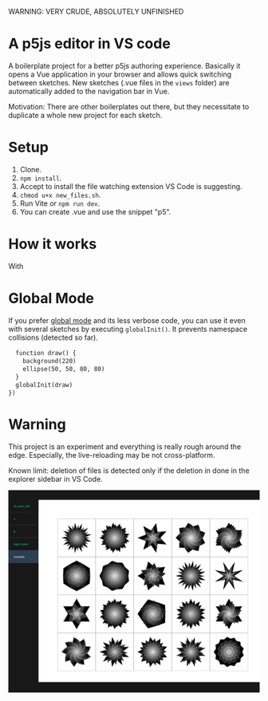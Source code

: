 WARNING: VERY CRUDE, ABSOLUTELY UNFINISHED


# A p5js editor in VS code

A boilerplate project for a better p5js authoring experience. Basically it opens a Vue application in your browser and allows quick switching between sketches. New sketches (.vue files in the `views` folder) are automatically added to the navigation bar in Vue.

Motivation: There are other boilerplates out there, but they necessitate to duplicate a whole new project for each sketch.


# Setup
1. Clone.
2. `npm install`.
3. Accept to install the file watching extension VS Code is suggesting.
4. `chmod u+x new_files.sh`.
5. Run Vite or `npm run dev`.
6. You can create .vue and use the snippet "p5".


# How it works

With


# Global Mode

If you prefer [global mode](https://github.com/processing/p5.js/wiki/Global-and-instance-mode) and its less verbose code, you can use it even with several sketches by executing `globalInit()`. It prevents namespace collisions (detected so far).

```onMounted(() => {
  function draw() {
    background(220)
    ellipse(50, 50, 80, 80)
  }
  globalInit(draw)
})
```

# Warning

This project is an experiment and everything is really rough around the edge. Especially, the live-reloading may be not cross-platform.

Known limit: deletion of files is detected only if the deletion in done in the explorer sidebar in VS Code.

![](screenshot.png)
